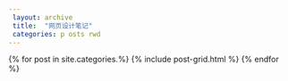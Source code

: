 ```yaml
---
 layout: archive
 title:  "网页设计笔记"
 categories: p osts rwd
---
```


<div class="tiles">
{% for post in site.categories.%}
	{% include post-grid.html %}
{% endfor %}
</div><!-- /.tiles -->